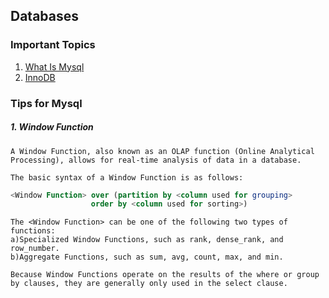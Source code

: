 ## Databases
### Important Topics
1. [What Is Mysql](./mysql/whatIsMysql.md)
2. [InnoDB](./mysql/InnoDB.md)
### Tips for Mysql
##### 1. Window Function
```A Window Function, also known as an OLAP function (Online Analytical Processing), allows for real-time analysis of data in a database.```

```The basic syntax of a Window Function is as follows:```

```sql
<Window Function> over (partition by <column used for grouping>
                  order by <column used for sorting>)
```
    The <Window Function> can be one of the following two types of functions:
    a)Specialized Window Functions, such as rank, dense_rank, and row_number.
    b)Aggregate Functions, such as sum, avg, count, max, and min.
```Because Window Functions operate on the results of the where or group by clauses, they are generally only used in the select clause.```
